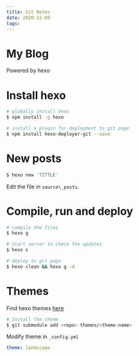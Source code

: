 ```yaml
---
title: Git Notes
date: 2020-12-09
tags:
---
```


# My Blog
Powered by hexo

# Install hexo
```bash
# globally install hexo
$ npm install -g hexo

# install a plugin for deployment to git page
$ npm install hexo-deployer-git --save
```

# New posts
```bash
$ hexo new 'TITTLE'
```
Edit the file in `source\_posts`.


# Compile, run and deploy
```bash
# compile the files
$ hexo g

# start server to check the updates
$ hexo s

# deploy to git page
$ hexo clean && hexo g -d
```

# Themes
Find hexo themes <a href=https://hexo.io/themes/>here</a>
```bash
# Install the theme
$ git submodule add <repo> themes/<theme-name>
```
Modify theme in `_config.yml`
```yml
theme: landscape
```